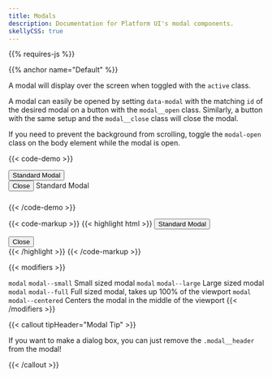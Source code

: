 ```yaml
---
title: Modals
description: Documentation for Platform UI's modal components.
skellyCSS: true
---
```


{{% requires-js %}}

{{% anchor name="Default" %}}

A modal will display over the screen when toggled with the `active` class.

A modal can easily be opened by setting `data-modal` with the matching `id` of the desired modal on a button with the `modal__open` class. Similarly, a button with the same setup and the `modal__close` class will close the modal.

If you need to prevent the background from scrolling, toggle the `modal-open` class on the body element while the modal is open.

{{< code-demo >}}
<div class="block mb-3">
    <button class="button modal__open" data-modal="default-modal">Standard Modal</button>
</div>

<div id="default-modal" class="modal" tabindex="-1">
  <div class="modal__inner">
    <div class="modal__header">
      <button class="button modal__close" data-modal="default-modal">Close <i class="pi-times"></i></button>
      Standard Modal
    </div>
    <div class="modal__content">
      <h3 class="skeleton skeleton--md" role="presentation"></h3>
      <p class="skeleton" data-lines="4" role="presentation"></p>
    </div>
  </div>
</div>
{{< /code-demo >}}

{{< code-markup >}}
{{< highlight html >}}
<button class="button button--lg modal__open" data-modal="default-modal">Standard Modal</button>
<!-- Standard Modal -->
<div id="default-modal" class="modal">
  <div class="modal__inner">
    <div class="modal__header">
      <button class="button modal__close" data-modal="default-modal">
        Close 
        <i class="pi-times"></i>
      </button>
      <!-- Modal Header goes here! -->
    </div>
    <div class="modal__content">
      <!-- Modal content goes here! -->
    </div>
  </div>
</div>
{{< /highlight >}}
{{< /code-markup >}}

{{< modifiers >}}
<tr>
  <td data-label="Base">
    <code>modal</code>
  </td>
  <td data-label="Modifier">
    <code>modal--small</code>
  </td>
  <td data-label="Secondary Modifier">
    <i class="pi-ban" aria-hidden="true"></i>
  </td>
  <td data-label="Data Attribute">
    <i class="pi-ban" aria-hidden="true"></i>
  </td>
  <td data-label="Behavior">
    Small sized modal
  </td>
</tr>
  <td data-label="Base">
    <code>modal</code>
  </td>
  <td data-label="Modifier">
    <code>modal--large</code>
  </td>
  <td data-label="Secondary Modifier">
    <i class="pi-ban" aria-hidden="true"></i>
  </td>
  <td data-label="Data Attribute">
    <i class="pi-ban" aria-hidden="true"></i>
  </td>
  <td data-label="Behavior">
    Large sized modal
  </td>
</tr>
  <td data-label="Base">
    <code>modal</code>
  </td>
  <td data-label="Modifier">
    <code>modal--full</code>
  </td>
  <td data-label="Secondary Modifier">
    <i class="pi-ban" aria-hidden="true"></i>
  </td>
  <td data-label="Data Attribute">
    <i class="pi-ban" aria-hidden="true"></i>
  </td>
  <td data-label="Behavior">
    Full sized modal, takes up 100% of the viewport
  </td>
</tr>
  <td data-label="Base">
    <code>modal</code>
  </td>
  <td data-label="Modifier">
    <code>modal--centered</code>
  </td>
  <td data-label="Secondary Modifier">
    <i class="pi-ban" aria-hidden="true"></i>
  </td>
  <td data-label="Data Attribute">
    <i class="pi-ban" aria-hidden="true"></i>
  </td>
  <td data-label="Behavior">
    Centers the modal in the middle of the viewport
  </td>
</tr>
{{< /modifiers >}}

{{< callout tipHeader="Modal Tip" >}}
  <p>If you want to make a dialog box, you can just remove the <code>.modal__header</code> from the modal!</p>
{{< /callout >}}